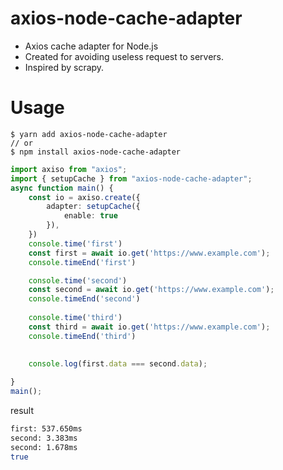 # axios-node-cache-adapter

* Axios cache adapter for Node.js
* Created for avoiding useless request to servers.
* Inspired by scrapy.

# Usage

```
$ yarn add axios-node-cache-adapter
// or
$ npm install axios-node-cache-adapter
```

```typescript
import axiso from "axios";
import { setupCache } from "axios-node-cache-adapter";
async function main() {
    const io = axiso.create({
        adapter: setupCache({
            enable: true
        }),
    })
    console.time('first')
    const first = await io.get('https://www.example.com');
    console.timeEnd('first')

    console.time('second')
    const second = await io.get('https://www.example.com');    
    console.timeEnd('second')
    
    console.time('third')
    const third = await io.get('https://www.example.com');    
    console.timeEnd('third')
    

    console.log(first.data === second.data);
    
}
main();
```

result

```bash
first: 537.650ms
second: 3.383ms
second: 1.678ms
true
```